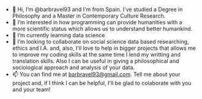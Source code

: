 - 👋 Hi, I’m @barbravel93 and I'm from Spain. I've studied a Degree in Philosophy and a Master in Contemporary Culture Research.
- 👀 I’m interested in how programming can provide humanities with a more scientific status which allows us to understand better humankind.
- 🌱 I’m currently learning data science
- 💞️ I’m looking to collaborate on social science data based researching, ethics and I.A. and, also, I'll love to help in bigger projects that allows me to  improve my coding skills
at the same time I lend my writting and translation skills. Also I can be useful in giving a philosophical and sociological approach and analysis of your data.
- 📫 You can find me at barbravel93@gmail.com. Tell me about your project and, if I think I can be helpful, I'll be glad to colaborate with you and your team! 
